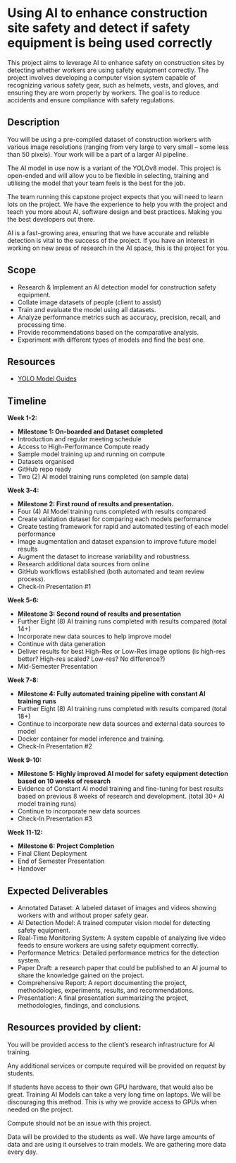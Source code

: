 # Using AI to enhance construction site safety and detect if safety equipment is being used correctly

This project aims to leverage AI to enhance safety on construction sites by detecting whether workers are using safety equipment correctly. The project involves developing a computer vision system capable of recognizing various safety gear, such as helmets, vests, and gloves, and ensuring they are worn properly by workers. The goal is to reduce accidents and ensure compliance with safety regulations.

## Description
You will be using a pre-compiled dataset of construction workers with various image resolutions (ranging from very large to very small – some less than 50 pixels).  Your work will be a part of a larger AI pipeline.

The AI model in use now is a variant of the YOLOv8 model.  This project is open-ended and will allow you to be flexible in selecting, training and utilising the model that your team feels is the best for the job.

The team running this capstone project expects that you will need to learn lots on the project.  We have the experience to help you with the project and teach you more about AI, software design and best practices.   Making you the best developers out there.  

AI is a fast-growing area, ensuring that we have accurate and reliable detection is vital to the success of the project.  If you have an interest in working on new areas of research in the AI space, this is the project for you.

## Scope
- Research & Implement an AI detection model for construction safety equipment.
- Collate image datasets of people (client to assist)
- Train and evaluate the model using all datasets.
- Analyze performance metrics such as accuracy, precision, recall, and processing time.
- Provide recommendations based on the comparative analysis.
- Experiment with different types of models and find the best one.

## Resources
- [YOLO Model Guides](https://docs.ultralytics.com/guides/)

## Timeline

**Week 1-2:**
- **Milestone 1: On-boarded and Dataset completed**
- Introduction and regular meeting schedule
- Access to High-Performance Compute ready
- Sample model training up and running on compute
- Datasets organised
- GitHub repo ready
- Two (2) AI model training runs completed (on sample data)

**Week 3-4:**
- **Milestone 2: First round of results and presentation.**
- Four (4) AI Model training runs completed with results compared
- Create validation dataset for comparing each models performance
- Create testing framework for rapid and automated testing of each model performance
- Image augmentation and dataset expansion to improve future model results
- Augment the dataset to increase variability and robustness.
- Research additional data sources from online
- GitHub workflows established (both automated and team review process).
- Check-In Presentation #1

**Week 5-6:**
- **Milestone 3: Second round of results and presentation**
- Further Eight (8) AI training runs completed with results compared (total 14+)
- Incorporate new data sources to help improve model
- Continue with data generation
- Deliver results for best High-Res or Low-Res image options (is high-res better?  High-res scaled? Low-res?  No difference?)
- Mid-Semester Presentation

**Week 7-8:**
- **Milestone 4: Fully automated training pipeline with constant AI training runs**
- Further Eight (8) AI training runs completed with results compared (total 18+)
- Continue to incorporate new data sources and external data sources to model
- Docker container for model inference and training.
- Check-In Presentation #2

**Week 9-10:**
- **Milestone 5: Highly improved AI model for safety equipment detection based on 10 weeks of research**
- Evidence of Constant AI model training and fine-tuning for best results based on previous 8 weeks of research and development. (total 30+ AI model training runs)
- Continue to incorporate new data sources
- Check-In Presentation #3

**Week 11-12:**
- **Milestone 6: Project Completion**
- Final Client Deployment
- End of Semester Presentation
- Handover


## Expected Deliverables
- Annotated Dataset: A labeled dataset of images and videos showing workers with and without proper safety gear.
- AI Detection Model: A trained computer vision model for detecting safety equipment.
- Real-Time Monitoring System: A system capable of analyzing live video feeds to ensure workers are using safety equipment correctly.
- Performance Metrics: Detailed performance metrics for the detection system.
- Paper Draft:  a research paper that could be published to an AI journal to share the knowledge gained on the project.
- Comprehensive Report: A report documenting the project, methodologies, experiments, results, and recommendations.
- Presentation: A final presentation summarizing the project, methodologies, findings, and conclusions.


## Resources provided by client:

You will be provided access to the client’s research infrastructure for AI training.

Any additional services or compute required will be provided on request by students.

If students have access to their own GPU hardware, that would also be great.  Training AI Models can take a very long time on laptops.  We will be discouraging this method.  This is why we provide access to GPUs when needed on the project.

Compute should not be an issue with this project.

Data will be provided to the students as well.  We have large amounts of data and are using it ourselves to train models.  We are gathering more data every day.  
